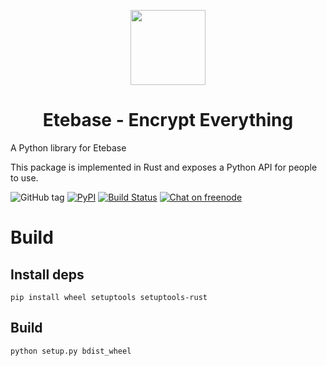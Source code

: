 <p align="center">
  <img width="120" src="https://github.com/etesync/etesync-web/blob/master/src/images/logo.svg" />
  <h1 align="center">Etebase - Encrypt Everything</h1>
</p>

A Python library for Etebase

This package is implemented in Rust and exposes a Python API for people to use.

![GitHub tag](https://img.shields.io/github/tag/etesync/etebase-py.svg)
[![PyPI](https://img.shields.io/pypi/v/etebase.svg)](https://pypi.python.org/pypi/etebase/)
[![Build Status](https://travis-ci.com/etesync/etebase-py.svg?branch=master)](https://travis-ci.com/etesync/etebase-py)
[![Chat on freenode](https://img.shields.io/badge/chat-IRC%20|%20Matrix%20|%20Web-orange.svg)](https://www.etebase.com/community-chat/)

# Build

## Install deps

```
pip install wheel setuptools setuptools-rust
```

## Build

```
python setup.py bdist_wheel
```
